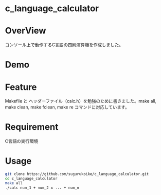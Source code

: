 # c_language_calculator

# OverView
コンソール上で動作するC言語の四則演算機を作成しました。

# Demo

# Feature
Makefile と ヘッダーファイル（calc.h）を勉強のために書きました。make all, make clean, make fclean, make re コマンドに対応しています。

# Requirement
C言語の実行環境

# Usage
```bash
git clone https://github.com/sugurukoike/c_language_calculator.git
cd c_language_calculator
make all
./calc num_1 + num_2 x ... + num_n
```
